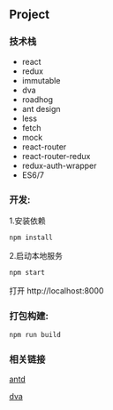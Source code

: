 ## Project

### 技术栈
* react
* redux
* immutable
* dva
* roadhog
* ant design
* less
* fetch
* mock
* react-router
* react-router-redux
* redux-auth-wrapper
* ES6/7

### 开发:

1.安装依赖
```bash
npm install
```

2.启动本地服务
```bash
npm start
```
打开 http://localhost:8000


### 打包构建:
```bash
npm run build
```


### 相关链接

[antd](https://github.com/ant-design/ant-design)

[dva](https://github.com/dvajs/dva)
